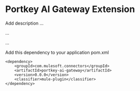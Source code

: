# Portkey AI Gateway Extension

Add description ...


...


...


Add this dependency to your application pom.xml

```
<dependency>
    <groupId>com.mulesoft.connectors</groupId>
    <artifactId>portkey-ai-gateway</artifactId>
    <version>0.0.0</version>
    <classifier>mule-plugin</classifier>
</dependency>
```
